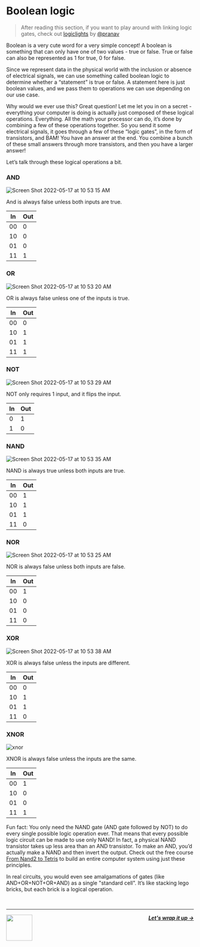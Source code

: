 # Boolean logic

> After reading this section, if you want to play around with linking logic gates, check out [logiclights](https://logiclights.vercel.app/) by [@pranav](https://github.com/pranavnt)

Boolean is a very cute word for a very simple concept! A boolean is something that can only have one of two values - true or false. True or false can also be represented as 1 for true, 0 for false.

Since we represent data in the physical world with the inclusion or absence of electrical signals, we can use something called boolean logic to determine whether a “statement” is true or false. A statement here is just boolean values, and we pass them to operations we can use depending on our use case.

Why would we ever use this? Great question! Let me let you in on a secret - everything your computer is doing is actually just composed of these logical operations. Everything. All the math your processor can do, it’s done by combining a few of these operations together. So you send it some electrical signals, it goes through a few of these “logic gates”, in the form of transistors, and BAM! You have an answer at the end. You combine a bunch of these small answers through more transistors, and then you have a larger answer!

Let’s talk through these logical operations a bit.

### AND

![Screen Shot 2022-05-17 at 10 53 15 AM](https://user-images.githubusercontent.com/621904/168841849-865fc1ae-091c-4723-b0b0-cdba50ef22a6.png)

And is always false unless both inputs are true.


| In | Out |
| -- | --- |
| 00 | 0   |
| 10 | 0   |
| 01 | 0   |
| 11 | 1   |

### OR

![Screen Shot 2022-05-17 at 10 53 20 AM](https://user-images.githubusercontent.com/621904/168842251-b04cdc4d-6c3e-458b-8968-c1eef1fc2b0c.png)

OR is always false unless one of the inputs is true.


| In | Out |
| -- | --- |
| 00 | 0   |
| 10 | 1   |
| 01 | 1   |
| 11 | 1   |

### NOT

![Screen Shot 2022-05-17 at 10 53 29 AM](https://user-images.githubusercontent.com/621904/168842309-66cc8fe3-d4e5-41e0-9ea1-8bc4e2a9bd21.png)

NOT only requires 1 input, and it flips the input.


| In | Out |
| -- | --- |
| 0  | 1   |
| 1  | 0   |

### NAND

![Screen Shot 2022-05-17 at 10 53 35 AM](https://user-images.githubusercontent.com/621904/168842382-d854d2f1-c20d-46fc-a302-4972343305ca.png)

NAND is always true unless both inputs are true.


| In | Out |
| -- | --- |
| 00 | 1   |
| 10 | 1   |
| 01 | 1   |
| 11 | 0   |

### NOR

![Screen Shot 2022-05-17 at 10 53 25 AM](https://user-images.githubusercontent.com/621904/168842428-dd63a889-4774-4f7b-845e-3ae43c7c9b75.png)

NOR is always false unless both inputs are false.


| In | Out |
| -- | --- |
| 00 | 1   |
| 10 | 0   |
| 01 | 0   |
| 11 | 0   |

### XOR

![Screen Shot 2022-05-17 at 10 53 38 AM](https://user-images.githubusercontent.com/621904/168842465-f8251a20-8962-4221-9146-93e4e6b01908.png)

XOR is always false unless the inputs are different.


| In | Out |
| -- | --- |
| 00 | 0   |
| 10 | 1   |
| 01 | 1   |
| 11 | 0   |

### XNOR

![xnor](https://user-images.githubusercontent.com/621904/168848632-9e62e088-3dbf-4007-a435-fe34e6fb4c8b.png)

XNOR is always false unless the inputs are the same.


| In | Out |
| -- | --- |
| 00 | 1   |
| 10 | 0   |
| 01 | 0   |
| 11 | 1   |

Fun fact: You only need the NAND gate (AND gate followed by NOT) to do every single possible logic operation ever. That means that every possible logic circuit can be made to use only NAND! In fact, a physical NAND transistor takes up less area than an AND transistor. To make an AND, you’d actually make a NAND and then invert the output. Check out the free course [From Nand2 to Tetris](https://www.nand2tetris.org/) to build an entire computer system using just these principles.

In real circuits, you would even see amalgamations of gates (like AND+OR+NOT+OR+AND) as a single "standard cell". It’s like stacking lego bricks, but each brick is a logical operation.

<br>

---

<a href="/guide/math/number-systems.md">
  <img align="left" width="70" src="https://cloud-cirb9mt0l-hack-club-bot.vercel.app/0screen_shot_2022-05-31_at_2.40.40_pm.png" />
</a>

<p align="right">
  <em>
    <b>
      <a href="/guide/conclusion.md">
        Let's wrap it up →
      </a>
    </b>
  </em>
</p>
